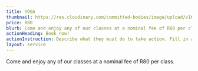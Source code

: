 ```yaml
---
title: YOGA
thumbnail: https://res.cloudinary.com/committed-bodies/image/upload/v1642663583/services/yoga-committed-bodies-gym-benoni.png
price: R80
blurb: Come and enjoy any of our classes at a nominal fee of R80 per class.
actionHeading: Book now!
actionInstruction: Describe what they must do to take action. Fill in a form? Click a button? Phone us?
layout: service
---
```

Come and enjoy any of our classes at a nominal fee of R80 per class.